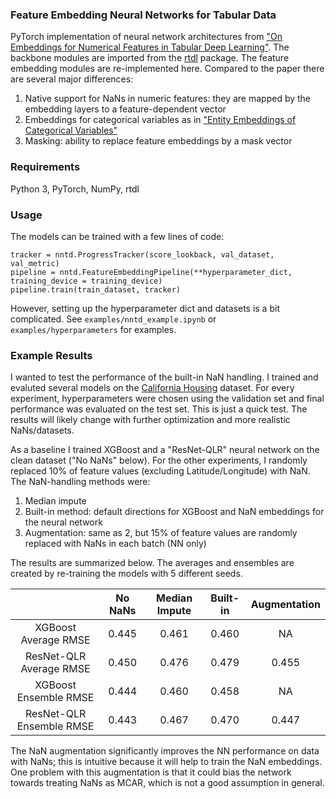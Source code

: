 ### Feature Embedding Neural Networks for Tabular Data
PyTorch implementation of neural network architectures from ["On Embeddings for Numerical Features in Tabular Deep Learning"](https://arxiv.org/abs/2203.05556). The backbone modules are imported from the [rtdl](https://github.com/Yura52/rtdl) package. The feature embedding modules are re-implemented here. Compared to the paper there are several major differences:
1. Native support for NaNs in numeric features: they are mapped by the embedding layers to a feature-dependent vector
2. Embeddings for categorical variables as in ["Entity Embeddings of Categorical Variables"](https://arxiv.org/abs/1604.06737)
3. Masking: ability to replace feature embeddings by a mask vector
### Requirements
Python 3, PyTorch, NumPy, rtdl
### Usage
The models can be trained with a few lines of code:
```
tracker = nntd.ProgressTracker(score_lookback, val_dataset, val_metric)
pipeline = nntd.FeatureEmbeddingPipeline(**hyperparameter_dict, training_device = training_device)
pipeline.train(train_dataset, tracker)
```
However, setting up the hyperparameter dict and datasets is a bit complicated. See `examples/nntd_example.ipynb` or `examples/hyperparameters` for examples.
### Example Results

I wanted to test the performance of the built-in NaN handling. I trained and evaluted several models on the [California Housing](https://scikit-learn.org/stable/modules/generated/sklearn.datasets.fetch_california_housing.html) dataset. For every experiment, hyperparameters were chosen using the validation set and final performance was evaluated on the test set. This is just a quick test. The results will likely change with further optimization and more realistic NaNs/datasets.

As a baseline I trained XGBoost and a "ResNet-QLR" neural network on the clean dataset ("No NaNs" below). For the other experiments, I randomly replaced 10% of feature values (excluding Latitude/Longitude) with NaN. The NaN-handling methods were:
1. Median impute
2. Built-in method: default directions for XGBoost and NaN embeddings for the neural network
3. Augmentation: same as 2, but 15% of feature values are randomly replaced with NaNs in each batch (NN only)

The results are summarized below. The averages and ensembles are created by re-training the models with 5 different seeds.

|   | No NaNs | Median Impute | Built-in | Augmentation |
|:---:|:---:|:---:|:---:|:---:|
| XGBoost Average RMSE | 0.445 | 0.461 | 0.460 | NA |
| ResNet-QLR Average RMSE | 0.450 | 0.476 | 0.479 | 0.455 |
| XGBoost Ensemble RMSE | 0.444 | 0.460 | 0.458 | NA |
| ResNet-QLR  Ensemble RMSE | 0.443 | 0.467 | 0.470 | 0.447 |

The NaN augmentation significantly improves the NN performance on data with NaNs; this is intuitive because it will help to train the NaN embeddings. One problem with this augmentation is that it could bias the network towards treating NaNs as MCAR, which is not a good assumption in general.
